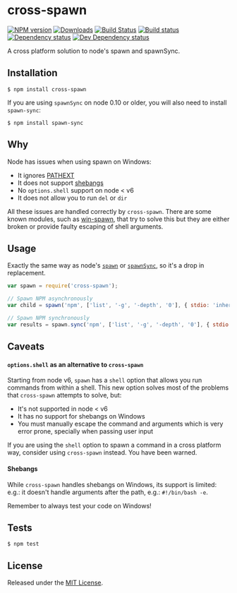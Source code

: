 # cross-spawn

[![NPM version][npm-image]][npm-url] [![Downloads][downloads-image]][npm-url] [![Build Status][travis-image]][travis-url] [![Build status][appveyor-image]][appveyor-url] [![Dependency status][david-dm-image]][david-dm-url] [![Dev Dependency status][david-dm-dev-image]][david-dm-dev-url]

[npm-url]:https://npmjs.org/package/cross-spawn

[downloads-image]:http://img.shields.io/npm/dm/cross-spawn.svg

[npm-image]:http://img.shields.io/npm/v/cross-spawn.svg

[travis-url]:https://travis-ci.org/IndigoUnited/node-cross-spawn

[travis-image]:http://img.shields.io/travis/IndigoUnited/node-cross-spawn/master.svg

[appveyor-url]:https://ci.appveyor.com/project/satazor/node-cross-spawn

[appveyor-image]:https://img.shields.io/appveyor/ci/satazor/node-cross-spawn/master.svg

[david-dm-url]:https://david-dm.org/IndigoUnited/node-cross-spawn

[david-dm-image]:https://img.shields.io/david/IndigoUnited/node-cross-spawn.svg

[david-dm-dev-url]:https://david-dm.org/IndigoUnited/node-cross-spawn#info=devDependencies

[david-dm-dev-image]:https://img.shields.io/david/dev/IndigoUnited/node-cross-spawn.svg

A cross platform solution to node's spawn and spawnSync.

## Installation

`$ npm install cross-spawn`

If you are using `spawnSync` on node 0.10 or older, you will also need to install `spawn-sync`:

`$ npm install spawn-sync`

## Why

Node has issues when using spawn on Windows:

- It ignores [PATHEXT](https://github.com/joyent/node/issues/2318)
- It does not support [shebangs](http://pt.wikipedia.org/wiki/Shebang)
- No `options.shell` support on node < v6
- It does not allow you to run `del` or `dir`

All these issues are handled correctly by `cross-spawn`. There are some known modules, such
as [win-spawn](https://github.com/ForbesLindesay/win-spawn), that try to solve this but they are either broken or
provide faulty escaping of shell arguments.

## Usage

Exactly the same way as
node's [`spawn`](https://nodejs.org/api/child_process.html#child_process_child_process_spawn_command_args_options)
or [`spawnSync`](https://nodejs.org/api/child_process.html#child_process_child_process_spawnsync_command_args_options),
so it's a drop in replacement.

```js
var spawn = require('cross-spawn');

// Spawn NPM asynchronously
var child = spawn('npm', ['list', '-g', '-depth', '0'], { stdio: 'inherit' });

// Spawn NPM synchronously
var results = spawn.sync('npm', ['list', '-g', '-depth', '0'], { stdio: 'inherit' });
```

## Caveats

#### `options.shell` as an alternative to `cross-spawn`

Starting from node v6, `spawn` has a `shell` option that allows you run commands from within a shell. This new option
solves most of the problems that `cross-spawn` attempts to solve, but:

- It's not supported in node < v6
- It has no support for shebangs on Windows
- You must manually escape the command and arguments which is very error prone, specially when passing user input

If you are using the `shell` option to spawn a command in a cross platform way, consider using `cross-spawn` instead.
You have been warned.

#### Shebangs

While `cross-spawn` handles shebangs on Windows, its support is limited: e.g.: it doesn't handle arguments after the
path, e.g.: `#!/bin/bash -e`.

Remember to always test your code on Windows!

## Tests

`$ npm test`

## License

Released under the [MIT License](http://www.opensource.org/licenses/mit-license.php).
